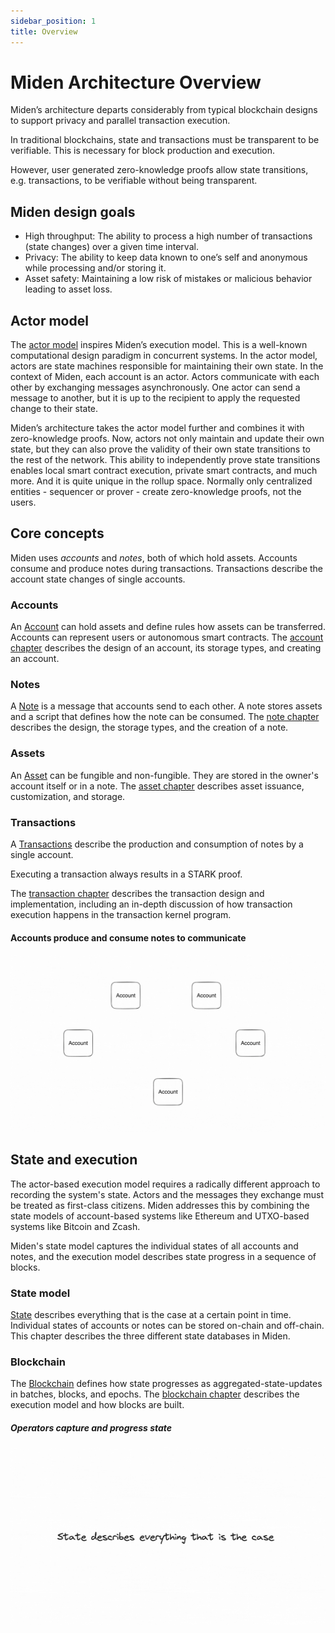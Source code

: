 ```yaml
---
sidebar_position: 1
title: Overview
---
```


# Miden Architecture Overview

Miden’s architecture departs considerably from typical blockchain designs to support privacy and parallel transaction execution.

In traditional blockchains, state and transactions must be transparent to be verifiable. This is necessary for block production and execution.

However, user generated zero-knowledge proofs allow state transitions, e.g. transactions, to be verifiable without being transparent.

## Miden design goals

- High throughput: The ability to process a high number of transactions (state changes) over a given time interval.
- Privacy: The ability to keep data known to one’s self and anonymous while processing and/or storing it.
- Asset safety: Maintaining a low risk of mistakes or malicious behavior leading to asset loss.

## Actor model

The [actor model](https://en.wikipedia.org/wiki/Actor_model) inspires Miden’s execution model. This is a well-known computational design paradigm in concurrent systems. In the actor model, actors are state machines responsible for maintaining their own state. In the context of Miden, each account is an actor. Actors communicate with each other by exchanging messages asynchronously. One actor can send a message to another, but it is up to the recipient to apply the requested change to their state.

Miden’s architecture takes the actor model further and combines it with zero-knowledge proofs. Now, actors not only maintain and update their own state, but they can also prove the validity of their own state transitions to the rest of the network. This ability to independently prove state transitions enables local smart contract execution, private smart contracts, and much more. And it is quite unique in the rollup space. Normally only centralized entities - sequencer or prover - create zero-knowledge proofs, not the users.

## Core concepts

Miden uses _accounts_ and _notes_, both of which hold assets. Accounts consume and produce notes during transactions. Transactions describe the account state changes of single accounts.

### Accounts

An [Account](account) can hold assets and define rules how assets can be transferred. Accounts can represent users or autonomous smart contracts. The [account chapter](account) describes the design of an account, its storage types, and creating an account.

### Notes

A [Note](note) is a message that accounts send to each other. A note stores assets and a script that defines how the note can be consumed. The [note chapter](note) describes the design, the storage types, and the creation of a note.

### Assets

An [Asset](asset) can be fungible and non-fungible. They are stored in the owner's account itself or in a note. The [asset chapter](asset) describes asset issuance, customization, and storage.

### Transactions

A [Transactions](transactions) describe the production and consumption of notes by a single account.

Executing a transaction always results in a STARK proof.

The [transaction chapter](transactions) describes the transaction design and implementation, including an in-depth discussion of how transaction execution happens in the transaction kernel program.

#### Accounts produce and consume notes to communicate

![Architecture core concepts](img/miden-architecture-core-concepts.gif)

## State and execution

The actor-based execution model requires a radically different approach to recording the system's state. Actors and the messages they exchange must be treated as first-class citizens. Miden addresses this by combining the state models of account-based systems like Ethereum and UTXO-based systems like Bitcoin and Zcash.

Miden's state model captures the individual states of all accounts and notes, and the execution model describes state progress in a sequence of blocks.

### State model

[State](state) describes everything that is the case at a certain point in time. Individual states of accounts or notes can be stored on-chain and off-chain. This chapter describes the three different state databases in Miden.

### Blockchain

The [Blockchain](blockchain) defines how state progresses as aggregated-state-updates in batches, blocks, and epochs. The [blockchain chapter](blockchain) describes the execution model and how blocks are built.

##### Operators capture and progress state

![Architecture state process](img/miden-architecture-state-progress.gif)
